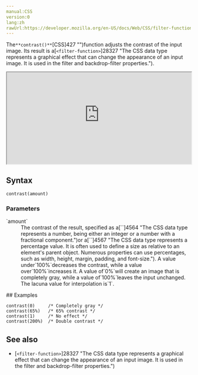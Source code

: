```yaml
---
manual:CSS
version:0
lang:zh
rawUrl:https://developer.mozilla.org/en-US/docs/Web/CSS/filter-function/contrast
---
```






The`**contrast()**`[CSS]427 "")function adjusts the contrast of the input image. Its result is a[`<filter-function>`]28327 "The <filter-function> CSS data type represents a graphical effect that can change the appearance of an input image. It is used in the filter and backdrop-filter properties.").

<iframe src='https://interactive-examples.mdn.mozilla.net/pages/css/function-contrast.html' width='100%' height='250'></iframe>

## Syntax<a name="Syntax"></a>

```
contrast(amount)
```

### Parameters<a name="Parameters"></a>
<dl><dt id=''>`amount`</dt><dd>The contrast of the result, specified as a[`<number>`]4564 "The <number> CSS data type represents a number, being either an integer or a number with a fractional component.")or a[`<percentage>`]4567 "The <percentage> CSS data type represents a percentage value. It is often used to define a size as relative to an element's parent object. Numerous properties can use percentages, such as width, height, margin, padding, and font-size."). A value under`100%`decreases the contrast, while a value over`100%`increases it. A value of`0%`will create an image that is completely gray, while a value of`100%`leaves the input unchanged. The lacuna value for interpolation is`1`.</dd></dl>
## Examples<a name="Examples"></a>

```
contrast(0)     /* Completely gray */
contrast(65%)   /* 65% contrast */
contrast(1)     /* No effect */
contrast(200%)  /* Double contrast */
```

## See also<a name="See_also"></a>

* [`<filter-function>`]28327 "The <filter-function> CSS data type represents a graphical effect that can change the appearance of an input image. It is used in the filter and backdrop-filter properties.")



